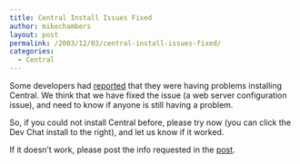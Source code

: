 ```yaml
---
title: Central Install Issues Fixed
author: mikechambers
layout: post
permalink: /2003/12/03/central-install-issues-fixed/
categories:
  - Central
---
```



Some developers had [reported][1] that they were having problems installing Central. We think that we have fixed the issue (a web server configuration issue), and need to know if anyone is still having a problem.

So, if you could not install Central before, please try now (you can click the Dev Chat install to the right), and let us know if it worked.

If it doesn&#8217;t work, please post the info requested in the [post][1].

 [1]: http://www.markme.com/mesh/archives/003871.cfm